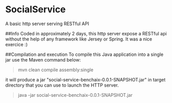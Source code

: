 # SocialService
A basic http server serving RESTful API

##Info
Coded in approximately 2 days, this http server expose a RESTful api without the help of any framework like Jersey or Spring. It was a nice exercice :)

##Compilation and execution
To compile this Java application into a single jar use the Maven command below:
>mvn clean compile assembly:single

it will produce a jar "social-service-benchaix-0.0.1-SNAPSHOT.jar" in target directory that you can use to launch the HTTP server.

>java -jar social-service-benchaix-0.0.1-SNAPSHOT.jar
